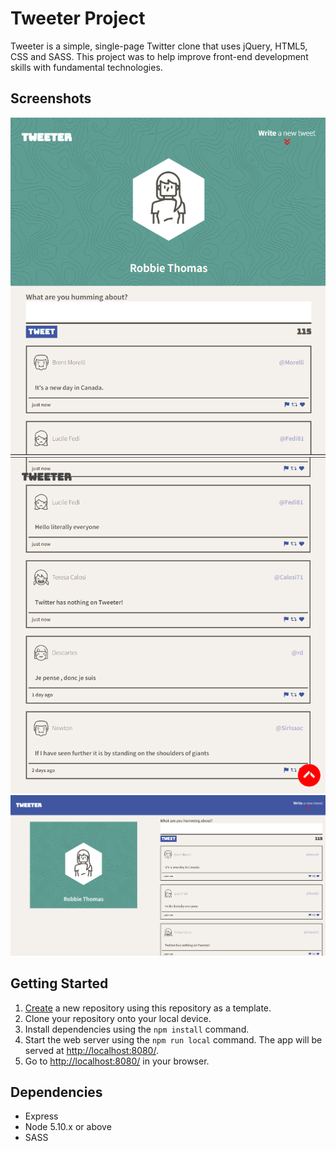 # Tweeter Project

Tweeter is a simple, single-page Twitter clone that uses jQuery, HTML5, CSS and SASS. This project was to help improve front-end development skills with fundamental technologies.

## Screenshots

!["Screenshot of Mobile Tweeter"](https://github.com/robbiekthomas/tweeter/blob/master/docs/Tweeter-Mobile.PNG?raw=true)
!["Screenshot of Mobile Tweeter List"](https://github.com/robbiekthomas/tweeter/blob/master/docs/Tweeter-List-Mobile.PNG?raw=true)
!["Screenshot of Desktop Tweeter"](https://github.com/robbiekthomas/tweeter/blob/master/docs/Tweeter-Desktop.PNG?raw=true)

## Getting Started

1. [Create](https://docs.github.com/en/repositories/creating-and-managing-repositories/creating-a-repository-from-a-template) a new repository using this repository as a template.
2. Clone your repository onto your local device.
3. Install dependencies using the `npm install` command.
4. Start the web server using the `npm run local` command. The app will be served at <http://localhost:8080/>.
5. Go to <http://localhost:8080/> in your browser.

## Dependencies

- Express
- Node 5.10.x or above
- SASS
